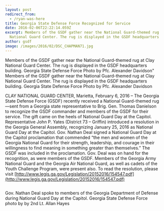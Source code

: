 ```yaml
---
layout: post
redirect_from:
  - /ryan-was-here
title: Georgia State Defense Force Recognized for Service
date: 2016-02-06T22:22:14.059Z
excerpt: Members of the GSDF gather near the National Guard-themed rug at Clay
  National Guard Center. The rug is displayed in the GSDF headquarters building.
author: gsdf
image: /images/2016/02/DSC_CHAPMAN71.jpg
---
```


Members of the GSDF gather near the National Guard-themed rug at Clay National Guard Center. The rug is displayed in the GSDF headquarters building. Georgia State Defense Force Photo by Pfc. Alexander Davidson" Members of the GSDF gather near the National Guard-themed rug at Clay National Guard Center. The rug is displayed in the GSDF headquarters building. 
Georgia State Defense Force Photo by Pfc. Alexander Davidson

CLAY NATIONAL GUARD CENTER, Marietta, February 6, 2016 – The Georgia State Defense Force (GSDF) recently received a National Guard-themed rug—sent from a Georgia state representative to Brig. Gen. Thomas Danielson to recognize the GSDF commander and members of the GSDF for their service. The gift came on the heels of National Guard Day at the Capitol. Representative John P. Yates (District 73 – Griffin) introduced a resolution in the Georgia General Assembly, recognizing January 25, 2016 as National Guard Day at the Capitol. Gov. Nathan Deal signed a National Guard Day at the Capitol proclamation that commended “the men and women of the Georgia National Guard for their strength, leadership, and courage in their willingness to find meaning in something greater than themselves.” The GSDF was included in the proclamation. Gov. Deal was on hand for the recognition, as were members of the GSDF. Members of the Georgia Army National Guard and the Georgia Air National Guard, as well as cadets of the Youth Challenge Program, were present also. To read the resolution, please visit [http://www.legis.ga.gov/Legislation/20152016/154547.pdf](http://www.legis.ga.gov/Legislation/20152016/154547.pdf)

<span class="image fit">
        <img src="{{ "/images/2016/02/GSDFCHAPMAN85.jpg" | absolute_url }}" alt="" />
    </span>

Gov. Nathan Deal spoke to members of the Georgia Department of Defense during National Guard Day at the Capitol. Georgia State Defense Force photo by by 2nd Lt. Allan Hayes
